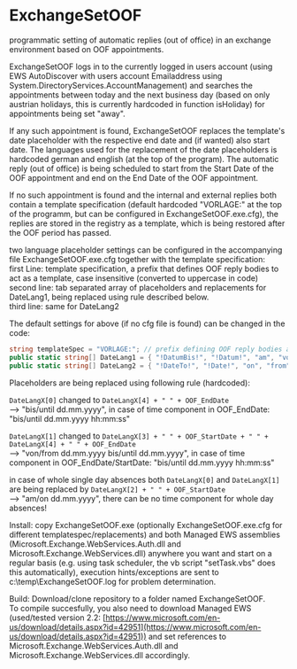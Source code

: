 # ExchangeSetOOF
programmatic setting of automatic replies (out of office) in an exchange environment based on OOF appointments.

ExchangeSetOOF logs in to the currently logged in users account (using EWS AutoDiscover with users account Emailaddress using System.DirectoryServices.AccountManagement)
and searches the appointments between today and the next business day (based on only austrian holidays, this is currently hardcoded in function isHoliday) for appointments being set "away".

If any such appointment is found, ExchangeSetOOF replaces the template's date placeholder with the respective end date and (if wanted) also start date.
The languages used for the replacement of the date placeholders is hardcoded german and english (at the top of the program).
The automatic reply (out of office) is being scheduled to start from the Start Date of the OOF appointment and end on the End Date of the OOF appointment.

If no such appointment is found and the internal and external replies both contain a template specification (default hardcoded "VORLAGE:" at the top of the programm, but can be configured in ExchangeSetOOF.exe.cfg),
the replies are stored in the registry as a template, which is being restored after the OOF period has passed.

two language placeholder settings can be configured in the accompanying file ExchangeSetOOF.exe.cfg together with the template specification:  
first Line: template specification, a prefix that defines OOF reply bodies to act as a template, case insensitive (converted to uppercase in code)  
second line: tab separated array of placeholders and replacements for DateLang1, being replaced using rule described below.  
third line: same for DateLang2  

The default settings for above (if no cfg file is found) can be changed in the code:

```csharp
string templateSpec = "VORLAGE:"; // prefix defining OOF reply bodies as a template, ALWAYS uppercase!  
public static string[] DateLang1 = { "!DatumBis!", "!Datum!", "am", "von", "bis" };  
public static string[] DateLang2 = { "!DateTo!", "!Date!", "on", "from", "until" };  
```

Placeholders are being replaced using following rule (hardcoded):  

`DateLangX[0]` changed to `DateLangX[4] + " " + OOF_EndDate`  
--> "bis/until dd.mm.yyyy", in case of time component in OOF_EndDate: "bis/until dd.mm.yyyy hh:mm:ss"   

`DateLangX[1]` changed to `DateLangX[3] + " " + OOF_StartDate + " " + DateLangX[4] + " " + OOF_EndDate`  
--> "von/from dd.mm.yyyy bis/until dd.mm.yyyy", in case of time component in OOF_EndDate/StartDate: "bis/until dd.mm.yyyy hh:mm:ss"  

in case of whole single day absences both `DateLangX[0]` and `DateLangX[1]` are being replaced by `DateLangX[2] + " " + OOF_StartDate`  
--> "am/on dd.mm.yyyy", there can be no time component for whole day absences!  


Install: copy ExchangeSetOOF.exe (optionally ExchangeSetOOF.exe.cfg for different templatespec/replacements) and both Managed EWS assemblies (Microsoft.Exchange.WebServices.Auth.dll
and Microsoft.Exchange.WebServices.dll) anywhere you want and start on a regular basis (e.g. using task scheduler, the vb script "setTask.vbs" does this automatically), execution hints/exceptions are sent to c:\temp\ExchangeSetOOF.log for problem determination.

Build: Download/clone repository to a folder named ExchangeSetOOF.  
To compile succesfully, you also need to download Managed EWS (used/tested version 2.2: [https://www.microsoft.com/en-us/download/details.aspx?id=42951](https://www.microsoft.com/en-us/download/details.aspx?id=42951)) and set references to Microsoft.Exchange.WebServices.Auth.dll
and Microsoft.Exchange.WebServices.dll accordingly.